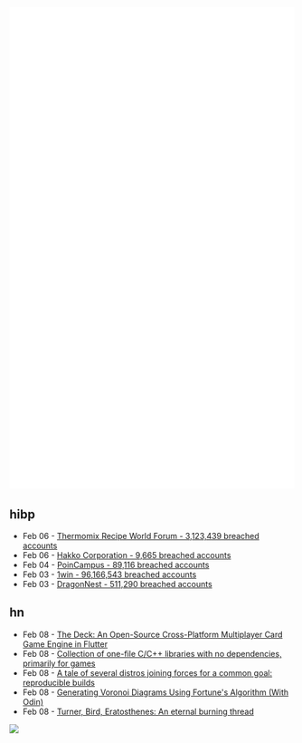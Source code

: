 ![Metrics](https://raw.githubusercontent.com/phixion/phixion/master/metrics.svg)

## hibp

<!--
for https://github.com/phixion/phixion/blob/main/.github/workflows/feeds.yml
-->
<!--START_SECTION:haveibeenpwnd-->
- Feb 06 - [Thermomix Recipe World Forum - 3,123,439 breached accounts](https://haveibeenpwned.com/PwnedWebsites#Thermomix)
- Feb 06 - [Hakko Corporation - 9,665 breached accounts](https://haveibeenpwned.com/PwnedWebsites#Hakko)
- Feb 04 - [PoinCampus - 89,116 breached accounts](https://haveibeenpwned.com/PwnedWebsites#PoinCampus)
- Feb 03 - [1win - 96,166,543 breached accounts](https://haveibeenpwned.com/PwnedWebsites#1win)
- Feb 03 - [DragonNest - 511,290 breached accounts](https://haveibeenpwned.com/PwnedWebsites#DragonNest)
<!--END_SECTION:haveibeenpwnd-->

## hn

<!--
for https://github.com/phixion/phixion/blob/main/.github/workflows/feeds.yml
-->
<!--START_SECTION:hn-->
- Feb 08 - [The Deck: An Open-Source Cross-Platform Multiplayer Card Game Engine in Flutter](https://github.com/xajik/thedeck)
- Feb 08 - [Collection of one-file C/C++ libraries with no dependencies, primarily for games](https://github.com/RandyGaul/cute_headers)
- Feb 08 - [A tale of several distros joining forces for a common goal: reproducible builds](https://video.fosdem.org/2025/h1302/fosdem-2025-6479-a-tale-of-several-distros-joining-forces-for-a-common-goal-reproducible-builds.av1.webm)
- Feb 08 - [Generating Voronoi Diagrams Using Fortune's Algorithm (With Odin)](https://redpenguin101.github.io/html/posts/2025_01_21_voronoi.html)
- Feb 08 - [Turner, Bird, Eratosthenes: An eternal burning thread](https://www.cambridge.org/core/journals/journal-of-functional-programming/article/turner-bird-eratosthenes-an-eternal-burning-thread/32E2EDF5D5EAEC95F13D313BC97B86F0)
<!--END_SECTION:hn-->

<!--
for https://yhype.me
-->
![](https://hit.yhype.me/github/profile?user_id=13013670)
